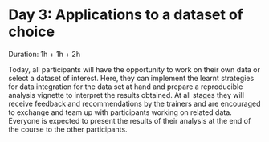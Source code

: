 # Day 3: Applications to a dataset of choice

Duration: 1h + 1h + 2h

Today, all participants will have the opportunity to work on their own data or select a dataset of interest. Here, they can implement the learnt strategies for data integration for the data set at hand and prepare a reproducible analysis vignette to interpret the results obtained. At all stages they will receive feedback and recommendations by the trainers and are encouraged to exchange and team up with participants working on related data. Everyone is expected to present the results of their analysis at the end of the course to the other participants.
